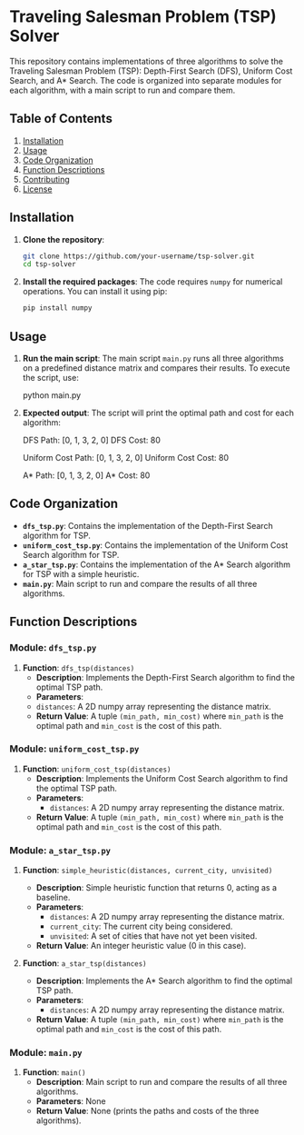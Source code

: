 # Traveling Salesman Problem (TSP) Solver

This repository contains implementations of three algorithms to solve the Traveling Salesman Problem (TSP): Depth-First Search (DFS), Uniform Cost Search, and A* Search. The code is organized into separate modules for each algorithm, with a main script to run and compare them.

## Table of Contents

1. [Installation](#installation)
2. [Usage](#usage)
3. [Code Organization](#code-organization)
4. [Function Descriptions](#function-descriptions)
5. [Contributing](#contributing)
6. [License](#license)

## Installation

1. **Clone the repository**:
    ```bash
    git clone https://github.com/your-username/tsp-solver.git
    cd tsp-solver
    ```

2. **Install the required packages**:
    The code requires `numpy` for numerical operations. You can install it using pip:
    ```bash
    pip install numpy
    ```

## Usage

1. **Run the main script**:
    The main script `main.py` runs all three algorithms on a predefined distance matrix and compares their results. To execute the script, use:
   
    python main.py

3. **Expected output**:
    The script will print the optimal path and cost for each algorithm:

    DFS Path: [0, 1, 3, 2, 0]
    DFS Cost: 80
    
    Uniform Cost Path: [0, 1, 3, 2, 0]
    Uniform Cost Cost: 80
   
    A* Path: [0, 1, 3, 2, 0]
    A* Cost: 80

## Code Organization

- **`dfs_tsp.py`**: Contains the implementation of the Depth-First Search algorithm for TSP.
- **`uniform_cost_tsp.py`**: Contains the implementation of the Uniform Cost Search algorithm for TSP.
- **`a_star_tsp.py`**: Contains the implementation of the A* Search algorithm for TSP with a simple heuristic.
- **`main.py`**: Main script to run and compare the results of all three algorithms.

## Function Descriptions

### Module: `dfs_tsp.py`
1. **Function**: `dfs_tsp(distances)`
   - **Description**: Implements the Depth-First Search algorithm to find the optimal TSP path.
   - **Parameters**:
   - `distances`: A 2D numpy array representing the distance matrix.
   - **Return Value**: A tuple `(min_path, min_cost)` where `min_path` is the optimal path and `min_cost` is the cost of this path.

### Module: `uniform_cost_tsp.py`
1. **Function**: `uniform_cost_tsp(distances)`
   - **Description**: Implements the Uniform Cost Search algorithm to find the optimal TSP path.
   - **Parameters**:
     - `distances`: A 2D numpy array representing the distance matrix.
   - **Return Value**: A tuple `(min_path, min_cost)` where `min_path` is the optimal path and `min_cost` is the cost of this path.

### Module: `a_star_tsp.py`
1. **Function**: `simple_heuristic(distances, current_city, unvisited)`
   - **Description**: Simple heuristic function that returns 0, acting as a baseline.
   - **Parameters**:
     - `distances`: A 2D numpy array representing the distance matrix.
     - `current_city`: The current city being considered.
     - `unvisited`: A set of cities that have not yet been visited.
   - **Return Value**: An integer heuristic value (0 in this case).

2. **Function**: `a_star_tsp(distances)`
   - **Description**: Implements the A* Search algorithm to find the optimal TSP path.
   - **Parameters**:
     - `distances`: A 2D numpy array representing the distance matrix.
   - **Return Value**: A tuple `(min_path, min_cost)` where `min_path` is the optimal path and `min_cost` is the cost of this path.

### Module: `main.py`
1. **Function**: `main()`
   - **Description**: Main script to run and compare the results of all three algorithms.
   - **Parameters**: None
   - **Return Value**: None (prints the paths and costs of the three algorithms).


